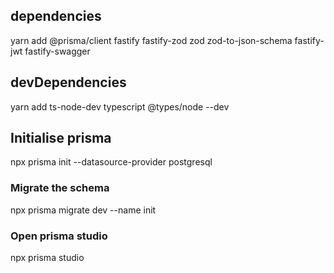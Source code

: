 ## dependencies

yarn add @prisma/client fastify fastify-zod zod zod-to-json-schema fastify-jwt fastify-swagger

## devDependencies

yarn add ts-node-dev typescript @types/node --dev

## Initialise prisma

npx prisma init --datasource-provider postgresql

### Migrate the schema

npx prisma migrate dev --name init

### Open prisma studio

npx prisma studio
